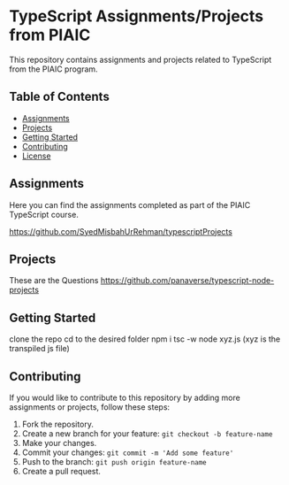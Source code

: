 # TypeScript Assignments/Projects from PIAIC

This repository contains assignments and projects related to TypeScript from the PIAIC program.

## Table of Contents

- [Assignments](#assignments)
- [Projects](#projects)
- [Getting Started](#getting-started)
- [Contributing](#contributing)
- [License](#license)

## Assignments

Here you can find the assignments completed as part of the PIAIC TypeScript course.

https://github.com/SyedMisbahUrRehman/typescriptProjects

## Projects

These are the Questions 
https://github.com/panaverse/typescript-node-projects

## Getting Started

clone the repo
cd to the desired folder 
npm i
tsc -w
node xyz.js     (xyz is the transpiled js file)
## Contributing

If you would like to contribute to this repository by adding more assignments or projects, follow these steps:

1. Fork the repository.
2. Create a new branch for your feature: `git checkout -b feature-name`
3. Make your changes.
4. Commit your changes: `git commit -m 'Add some feature'`
5. Push to the branch: `git push origin feature-name`
6. Create a pull request.


